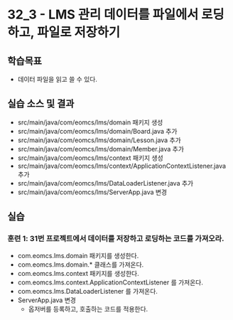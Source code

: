 # 32_3 - LMS 관리 데이터를 파일에서 로딩하고, 파일로 저장하기 

## 학습목표

- 데이터 파일을 읽고 쓸 수 있다.

## 실습 소스 및 결과

- src/main/java/com/eomcs/lms/domain 패키지 생성
- src/main/java/com/eomcs/lms/domain/Board.java 추가
- src/main/java/com/eomcs/lms/domain/Lesson.java 추가
- src/main/java/com/eomcs/lms/domain/Member.java 추가
- src/main/java/com/eomcs/lms/context 패키지 생성
- src/main/java/com/eomcs/lms/context/ApplicationContextListener.java 추가
- src/main/java/com/eomcs/lms/DataLoaderListener.java 추가
- src/main/java/com/eomcs/lms/ServerApp.java 변경

## 실습  

### 훈련 1: 31번 프로젝트에서 데이터를 저장하고 로딩하는 코드를 가져오라.

- com.eomcs.lms.domain 패키지를 생성한다.
- com.eomcs.lms.domain.* 클래스를 가져온다.
- com.eomcs.lms.context 패키지를 생성한다.
- com.eomcs.lms.context.ApplicationContextListener 를 가져온다.
- com.eomcs.lms.DataLoaderListener 를 가져온다.
- ServerApp.java 변경
  - 옵저버를 등록하고, 호출하는 코드를 적용한다.


